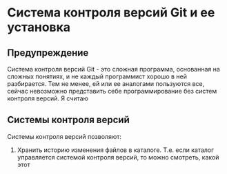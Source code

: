 # Система контроля версий Git и ее установка

## Предупреждение

Система контроля версий Git - это сложная программа, основанная
на сложных понятиях, и не каждый программист хорошо в ней
разбирается. Тем не менее, ей или ее аналогами пользуются
все, сейчас невозможно представить себе программирование
без систем контроля версий. Я считаю

## Системы контроля версий

Системы контроля версий позволяют:
1. Хранить историю изменения файлов в каталоге. Т.е. если
каталог управляется системой контроля версий, то можно
смотреть, какой этот 
